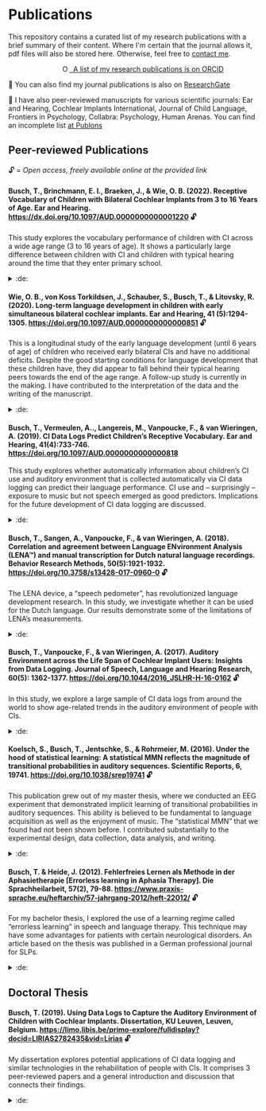 # Publications

This repository contains a curated list of my research publications with a brief summary of their content. Where I'm certain that the journal allows it, pdf files will also be stored here. Otherwise, feel free to [contact me](https://github.com/Teebusch). 

<p><div itemscope itemtype="https://schema.org/Person">&nbsp;<a itemprop="sameAs" content="https://orcid.org/0000-0002-8390-7892" href="https://orcid.org/0000-0002-8390-7892" target="orcid.widget" rel="me noopener noreferrer" style="vertical-align:top;"><img src="https://orcid.org/sites/default/files/images/orcid_16x16.png" style="width:1em;margin-left:.5em;padding-left:7em;" alt="ORCID iD icon">&nbsp;&nbsp;A list of my research publications is on ORCID</a></div></p>

📜 You can also find my journal publications is also on [ResearchGate](https://www.researchgate.net/profile/Tobias-Busch-4)

🔬 I have also peer-reviewed manuscripts for various scientific journals: Ear and Hearing, Cochlear Implants International, Journal of Child Language, Frontiers in Psychology, Collabra: Psychology, Human Arenas. You can find an incomplete list [at Publons](https://publons.com/researcher/4522734/tobias-busch) 


## Peer-reviewed Publications

🔓 = *Open access, freely available online at the provided link*

#### Busch, T., Brinchmann, E. l., Braeken, J., & Wie, O. B. (2022). Receptive Vocabulary of Children with Bilateral Cochlear Implants from 3 to 16 Years of Age. Ear and Hearing. https://dx.doi.org/10.1097/AUD.0000000000001220 🔓

This study explores the vocabulary performance of children with CI across a wide age range (3 to 16 years of age). It shows a particularly large difference between children with CI and children with typical hearing around the time that they enter primary school. 

<details>
  <summary>:de:</summary> Diese Studie untersuchte die Entwicklung des Vokabulars von Kindern mit Cochleaimplantat über eine lange Zeitspanne (3-16 Jahre). Die Ergebnisse zeigen einen besonders großen Unterschied zu normalhörenden Kindern rund um die Zeit des Schuleintritts. 
</details>

#### Wie, O. B., von Koss Torkildsen, J., Schauber, S., Busch, T., & Litovsky, R. (2020). Long-term language development in children with early simultaneous bilateral cochlear implants. Ear and Hearing, 41 (5):1294-1305. https://doi.org/10.1097/AUD.0000000000000851 🔓

This is a longitudinal study of the early language development (until 6 years of age) of children who received early bilateral CIs and have no additional deficits. Despite the good starting conditions for language development that these children have, they did appear to fall behind their typical hearing peers towards the end of the age range. A follow-up study is currently in the making. I have contributed to the interpretation of the data and the writing of the manuscript.

<details>
  <summary>:de:</summary> In dieser Längsschnittstudie untersuchten wir die frühe Sprachentwicklung (bis 6 Jahre) von Kindern mit früh implantierten CIs und ohne zusätzliche Einschränkungen. Trotz guter Startbedingungen fielen die Kinder gegen Ende des Untersuchungszeitraums hinter normalhörende Kinder zurück. Eine Folgestudie ist in Arbeit. Ich habe zur Auswertung und Interpretation der Daten beigetragen, sowie zum Schreiben des Manuskripts. 
</details>

#### Busch, T., Vermeulen, A.., Langereis, M., Vanpoucke, F., & van Wieringen, A. (2019). CI Data Logs Predict Children’s Receptive Vocabulary. Ear and Hearing, 41(4):733-746. https://doi.org/10.1097/AUD.0000000000000818

This study explores whether automatically information about children’s CI use and auditory environment that is collected automatically via CI data logging can predict their language performance. CI use and – surprisingly – exposure to music but not speech emerged as good predictors. Implications for the future development of CI data logging are discussed.

<details>
  <summary>:de:</summary>
  In diese Studie untersuchten wir, ob die akustische Umgebung und das CI-Nutzungsverhalten, die durch Data Logging automatisch erfasst werden, die sprachlichen Fähigkeiten von Kindern mit CI vorhersagen kann. Überraschenderweise stellte sich Musik aber nicht Sprache in der Umgebung als guter Prädiktor heraus. Implikationen für die Weiterentwicklung des Data Logging Algorithmus werden diskutiert. 
</details>

#### Busch, T., Sangen, A., Vanpoucke, F., & van Wieringen, A. (2018). Correlation and agreement between Language ENvironment Analysis (LENA™) and manual transcription for Dutch natural language recordings. Behavior Research Methods, 50(5):1921-1932. https://doi.org/10.3758/s13428-017-0960-0 🔓

The LENA device, a “speech pedometer”, has revolutionized language development research. In this study, we investigate whether it can be used for the Dutch language. Our results demonstrate some of the limitations of LENA’s measurements.

<details>
  <summary>:de:</summary>
  LENA, ein “Schrittzähler für Sprache”, hat die Spracherwerbsforschung revolutioniert. In dieser Studie untersuchten wir, ob LENA auch für die Niederländische Sprache geeignet ist.  Unsere Ergebnisse demonstrieren die Grenzen von LENAs Messungen.
</details>

#### Busch, T., Vanpoucke, F., & van Wieringen, A. (2017). Auditory Environment across the Life Span of Cochlear Implant Users: Insights from Data Logging. Journal of Speech, Language and Hearing Research, 60(5): 1362-1377. https://doi.org/10.1044/2016_JSLHR-H-16-0162 🔓

In this study, we explore a large sample of CI data logs from around the world to show age-related trends in the auditory environment of people with CIs. 

<details>
  <summary>:de:</summary> In dieser Studie untersuchten wir eine große Stichprobe von CI Data Logs aus vielen verschiedenen Ländern und fanden altersabhöngige Trends in der akustischen Umgebung von Menschen mit CI. 
</details>

#### Koelsch, S., Busch, T., Jentschke, S., & Rohrmeier, M. (2016). Under the hood of statistical learning: A statistical MMN reflects the magnitude of transitional probabilities in auditory sequences. Scientific Reports, 6, 19741. https://doi.org/10.1038/srep19741 🔓

This publication grew out of my master thesis, where we conducted an EEG experiment that demonstrated implicit learning of transitional probabilities in auditory sequences. This ability is believed to be fundamental to language acquisition as well as the enjoyment of music. The “statistical MMN” that we found had not been shown before. I contributed substantially to the experimental design, data collection, data analysis, and writing.

<details>
  <summary>:de:</summary>
  Dieser Artikel basiert auf meiner Masterarbeit, für die wir eine EEG-Experiment durchgeführt haben, das implizites Lernen von Übergangswahrscheinlichkeiten in akustischen Sequenzen demonstriert. Es wird angenommen, dass diese Fähigkeit fundamental für den Spracherwerb, aber auch für den Genuss von Musik ist. Die „statistische MMN“ die wir gefunden haben wurde zuvor nie nachgewiesen. Ich habe substanziell beigetragen zum Design des Experiments, der Datenerhebung, Datenanalyse, und dem Schreiben des Manuskripts.
</details>

#### Busch, T. & Heide, J. (2012). Fehlerfreies Lernen als Methode in der Aphasietherapie [Errorless learning in Aphasia Therapy]. Die Sprachheilarbeit, 57(2), 79-88. https://www.praxis-sprache.eu/heftarchiv/57-jahrgang-2012/heft-22012/ 🔓

For my bachelor thesis, I explored the use of a learning regime called “errorless learning” in speech and language therapy. This technique may have some advantages for patients with certain neurological disorders. An article based on the thesis was published in a German professional journal for SLPs. 

<details>
  <summary>:de:</summary>
  Dieser Artikel basiert auf meiner Bachelorarbeit. Für diese habe ich eine Lerntechnik namens „fehlerfreies Lernen“ auf seine Anwendbarkeit in der Sprachtherapie hin untersucht. Diese Technik könnte für Menschen mit bestimmten neurologischen Erkrankungen vorteilhaft sein. 
</details>

## Doctoral Thesis

#### Busch, T. (2019). Using Data Logs to Capture the Auditory Environment of Children with Cochlear Implants. Dissertation, KU Leuven, Leuven, Belgium. https://limo.libis.be/primo-explore/fulldisplay?docid=LIRIAS2782435&vid=Lirias 🔓

My dissertation explores potential applications of CI data logging and similar technologies in the rehabilitation of people with CIs. It comprises 3 peer-reviewed papers and a general introduction and discussion that connects their findings.

<details>
  <summary>:de:</summary>
  In meiner Dissertation untersuchte ich mögliche Anwendungen des CI Data Logging und ähnlicher Technologien in der Rehabilitation von Menschen mit Cochleaimplantaten. Sie besteht aus 3 Fachartikeln sowie einer allgemeinen Einleitung und Diskussion.
</details>

